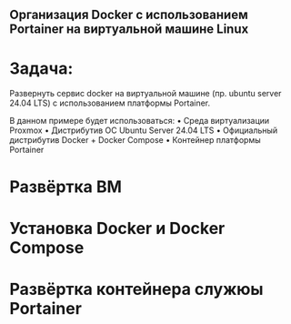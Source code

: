 ## Организация Docker с использованием Portainer на виртуальной машине Linux  

# Задача:
Развернуть сервис docker на виртуальной машине (пр. ubuntu server 24.04 LTS) с использованием платформы Portainer.

В данном примере будет использоваться: 
• Cреда виртуализации Proxmox
• Дистрибутив ОС Ubuntu Server 24.04 LTS
• Официальный дистрибутив Docker + Docker Compose
• Контейнер платформы Portainer

# Развёртка ВМ

# Установка Docker и Docker Compose

# Развёртка контейнера служюы Portainer
